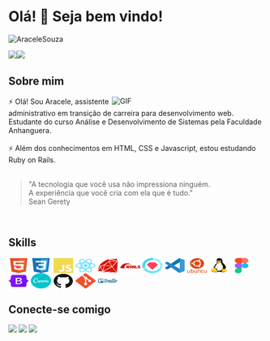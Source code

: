 # Olá! 👋   Seja bem vindo!

<p align="left"> <img src="https://komarev.com/ghpvc/?username=AraceleSouza" alt="AraceleSouza" /> </p>

<div style="display:inline_block">
<a href="https://github.com/aracelesouza"> </a><img height="150em"  src="https://github-readme-stats.vercel.app/api?username=aracelesouza&show_icons=true&theme=jolly&include_all_commits=true&count_private=true"/><img height="150em" src="https://github-readme-stats.vercel.app/api/top-langs/?username=aracelesouza&&layout=compact&hide=shell&theme=jolly"/>
</div>

  ## Sobre mim 
  
<img align="right" alt="GIF" src="https://octocat-generator-assets.githubusercontent.com/my-octocat-1624419416217.png" width="300px" />  ⚡ Olá!  Sou Aracele, assistente administrativo em transição de carreira para desenvolvimento web. Estudante do curso Análise e Desenvolvimento de Sistemas pela Faculdade Anhanguera.<br><br> ⚡ Além dos conhecimentos em HTML, CSS e Javascript, estou estudando Ruby on Rails. <br><br> <blockquote>"A tecnologia que você usa não impressiona ninguém. <br>A experiência que você cria com ela que é tudo." <br>Sean Gerety</blockquote><br>


## Skills 
<div style="display:inline_block">
<img align="center" height="30" width="40" src="https://raw.githubusercontent.com/devicons/devicon/master/icons/html5/html5-original.svg">
<img align="center" height="30" width="40" src="https://raw.githubusercontent.com/devicons/devicon/master/icons/css3/css3-original.svg">
<img align="center" height="30" width="40" src="https://raw.githubusercontent.com/devicons/devicon/master/icons/javascript/javascript-plain.svg">
<img align="center" height="30" width="40" src="https://raw.githubusercontent.com/devicons/devicon/master/icons/react/react-original.svg">
<img align="center" height="30" width="40" src="https://raw.githubusercontent.com/devicons/devicon/master/icons/ruby/ruby-plain.svg">
<img align="center" height="30" width="40" src="https://raw.githubusercontent.com/devicons/devicon/master/icons/rails/rails-plain-wordmark.svg">
<img align="center" height="30" width="40" src="https://raw.githubusercontent.com/devicons/devicon/master/icons/rspec/rspec-original.svg">
<img align="center" height="30" width="40" src="https://raw.githubusercontent.com/devicons/devicon/master/icons/vscode/vscode-original.svg">
<img align="center" height="30" width="40" src="https://raw.githubusercontent.com/devicons/devicon/master/icons/ubuntu/ubuntu-plain-wordmark.svg">
<img align="center" height="30" width="40" src="https://raw.githubusercontent.com/devicons/devicon/master/icons/linux/linux-original.svg">
<img align="center" height="30" width="40" src="https://raw.githubusercontent.com/devicons/devicon/master/icons/figma/figma-original.svg">
<img align="center" height="30" width="40" src="https://raw.githubusercontent.com/devicons/devicon/master/icons/bootstrap/bootstrap-original.svg">
<img align="center" height="30" width="40" src="https://raw.githubusercontent.com/devicons/devicon/master/icons/canva/canva-original.svg">
<img align="center" height="30" width="40" src="https://raw.githubusercontent.com/devicons/devicon/master/icons/github/github-original.svg">
<img align="center" height="30" width="40" src="https://raw.githubusercontent.com/devicons/devicon/master/icons/git/git-original.svg">
<img align="center" height="30" width="40" src="https://raw.githubusercontent.com/devicons/devicon/master/icons/trello/trello-plain-wordmark.svg"><div>

##  Conecte-se comigo
<a href="https://www.linkedin.com/in/aracelesouza-45875016a" target="_blank"><img src="https://img.shields.io/badge/-LinkedIn-%230077B5?style=for-the-badge&logo=linkedin&logoColor=white" target="_blank"></a> <a href = "mailto:[aracele-souza@hotmail.com]"><img src="https://img.shields.io/badge/Microsoft_Outlook-0078D4?style=for-the-badge&logo=microsoft-outlook&logoColor=white" target="_blank"></a> <a href="https://instagram.com/aracelesouza2" target="_blank"><img src="https://img.shields.io/badge/-Instagram-%23E4405F?style=for-the-badge&logo=instagram&logoColor=white" target="_blank"></a>
</div>
